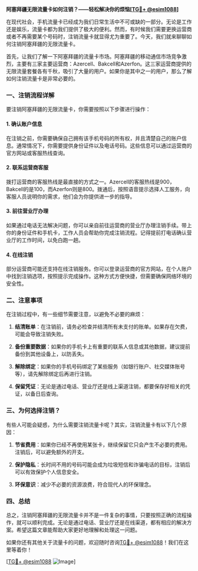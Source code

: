 **阿塞拜疆无限流量卡如何注销？——轻松解决你的烦恼[[TG💪+ @esim1088](https://t.me/s/esim1088)]**

在现代社会，手机流量卡已经成为我们日常生活中不可或缺的一部分。无论是工作还是娱乐，流量卡都为我们提供了极大的便利。然而，有时候我们需要更换运营商或者不再需要某个号码时，注销流量卡就显得尤为重要了。今天，我们就来聊聊如何注销阿塞拜疆的无限流量卡。

首先，让我们了解一下阿塞拜疆的流量卡市场。阿塞拜疆的移动通信市场竞争激烈，主要有三家主要运营商：Azercell、Bakcell和Azerfon。这三家运营商提供的无限流量套餐各有千秋，吸引了大量的用户。如果你是其中之一的用户，那么了解如何注销流量卡是非常必要的。

### 一、注销流程详解

要注销阿塞拜疆的无限流量卡，你需要按照以下步骤进行操作：

#### 1. 确认账户信息
在注销之前，你需要确保自己拥有该手机号码的所有权，并且清楚自己的账户信息。通常情况下，你需要提供身份证件以及电话号码。这些信息可以通过运营商的官方网站或客服热线查询。

#### 2. 联系运营商客服
拨打运营商的客服热线是最直接的方式之一。Azercell的客服热线是900，Bakcell的是100，而Azerfon则是800。拨通后，按照语音提示选择人工服务，向客服人员说明你的需求，他们会为你提供进一步的指导。

#### 3. 前往营业厅办理
如果通过电话无法解决问题，你可以亲自前往运营商的营业厅办理注销手续。带上你的身份证件和手机卡，工作人员会帮助你完成注销流程。记得提前打电话确认营业厅的工作时间，以免白跑一趟。

#### 4. 在线注销
部分运营商可能还支持在线注销服务。你可以登录运营商的官方网站，在个人账户中找到注销选项，按照提示完成操作。这种方式方便快捷，但需要确保网络环境的安全性。

### 二、注意事项

在注销过程中，有一些细节需要注意，以避免不必要的麻烦：

1. **结清账单**：在注销前，请务必检查并结清所有未支付的账单。如果存在欠费，可能会导致注销失败。
   
2. **备份重要数据**：如果你的手机卡上有重要的联系人信息或其他数据，建议提前备份到其他设备上，以防丢失。

3. **解除绑定**：如果你的手机号码绑定了某些服务（如银行账户、社交媒体账号等），请先解除绑定后再进行注销。

4. **保留凭证**：无论是通过电话、营业厅还是线上渠道注销，都要保存好相关的凭证，以备日后查询。

### 三、为何选择注销？

有些人可能会疑惑，为什么需要注销流量卡呢？其实，注销流量卡有以下几个原因：

1. **节省费用**：如果你已经不再使用某张卡，继续保留它只会产生不必要的费用。注销后，可以避免额外的开支。

2. **保护隐私**：长时间不用的号码可能会成为垃圾短信和诈骗电话的目标，注销后可以有效保护个人信息安全。

3. **环保意识**：减少不必要的资源浪费，符合现代人的环保理念。

### 四、总结

总之，注销阿塞拜疆的无限流量卡并不是一件复杂的事情，只要按照正确的流程操作，就可以顺利完成。无论是通过电话、营业厅还是在线渠道，都有相应的解决方案。希望这篇文章能帮助大家更好地理解和处理这一问题。

如果你还有其他关于流量卡的问题，欢迎随时咨询[TG💪+ @esim1088](https://t.me/s/esim1088)！我们在这里等着你！

[[TG💪+ @esim1088](https://t.me/s/esim1088) ![Image](https://i.postimg.cc/4NQfJmqS/Snipaste-2025-05-13-00-14-12.png)]
